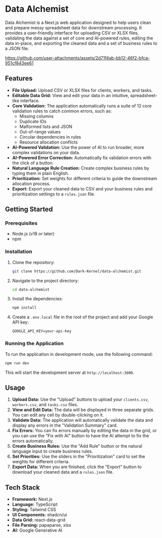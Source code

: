 # Data Alchemist

Data Alchemist is a Next.js web application designed to help users clean and prepare messy spreadsheet data for downstream processing. It provides a user-friendly interface for uploading CSV or XLSX files, validating the data against a set of core and AI-powered rules, editing the data in-place, and exporting the cleaned data and a set of business rules to a JSON file.



https://github.com/user-attachments/assets/2d71f4ab-bb12-46f2-bfca-951cf843ee61



## Features

*   **File Upload:** Upload CSV or XLSX files for clients, workers, and tasks.
*   **Editable Data Grid:** View and edit your data in an intuitive, spreadsheet-like interface.
*   **Core Validation:** The application automatically runs a suite of 12 core validation rules to catch common errors, such as:
    *   Missing columns
    *   Duplicate IDs
    *   Malformed lists and JSON
    *   Out-of-range values
    *   Circular dependencies in rules
    *   Resource allocation conflicts
*   **AI-Powered Validation:** Use the power of AI to run broader, more complex validations on your data.
*   **AI-Powered Error Correction:** Automatically fix validation errors with the click of a button.
*   **Natural Language Rule Creation:** Create complex business rules by typing them in plain English.
*   **Prioritization:** Set weights for different criteria to guide the downstream allocation process.
*   **Export:** Export your cleaned data to CSV and your business rules and prioritization settings to a `rules.json` file.

## Getting Started

### Prerequisites

*   Node.js (v18 or later)
*   npm

### Installation

1.  Clone the repository:
    ```bash
    git clone https://github.com/Dark-Kernel/data-alchemist.git
    ```
2.  Navigate to the project directory:
    ```bash
    cd data-alchemist
    ```
3.  Install the dependencies:
    ```bash
    npm install
    ```
4.  Create a `.env.local` file in the root of the project and add your Google API key:
    ```
    GOOGLE_API_KEY=your-api-key
    ```

### Running the Application

To run the application in development mode, use the following command:

```bash
npm run dev
```

This will start the development server at `http://localhost:3000`.

## Usage

1.  **Upload Data:** Use the "Upload" buttons to upload your `clients.csv`, `workers.csv`, and `tasks.csv` files.
2.  **View and Edit Data:** The data will be displayed in three separate grids. You can edit any cell by double-clicking on it.
3.  **Validate Data:** The application will automatically validate the data and display any errors in the "Validation Summary" card.
4.  **Fix Errors:** You can fix errors manually by editing the data in the grid, or you can use the "Fix with AI" button to have the AI attempt to fix the errors automatically.
5.  **Create Business Rules:** Use the "Add Rule" button or the natural language input to create business rules.
6.  **Set Priorities:** Use the sliders in the "Prioritization" card to set the weights for different criteria.
7.  **Export Data:** When you are finished, click the "Export" button to download your cleaned data and a `rules.json` file.

## Tech Stack

*   **Framework:** Next.js
*   **Language:** TypeScript
*   **Styling:** Tailwind CSS
*   **UI Components:** shadcn/ui
*   **Data Grid:** react-data-grid
*   **File Parsing:** papaparse, xlsx
*   **AI:** Google Generative AI

